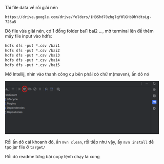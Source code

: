 Tải file data về rồi giải nén

```
https://drive.google.com/drive/folders/1H3Shd70zhglqYHlGHbDhYdtoLg-72Su5
```

Dô file vừa giải nén, có 1 đống folder bai1 bai2 ..., mở terminal lên để thêm mấy file input vào hdfs:

```
hdfs dfs -put *.csv /bai1
hdfs dfs -put *.csv /bai2
hdfs dfs -put *.csv /bai3
hdfs dfs -put *.csv /bai4
hdfs dfs -put *.csv /bai5
```

Mở Intellij, nhìn vào thanh công cụ bên phải có chữ m(maven), ấn dô nó

![](./img.png)

Rồi ấn dô cái khoanh đỏ, ấn `mvn clean`, rồi tiếp như vậy, ấy `mvn install` để tạo jar file ở `target/`

Rồi dô readme từng bài copy lệnh chạy là xong
